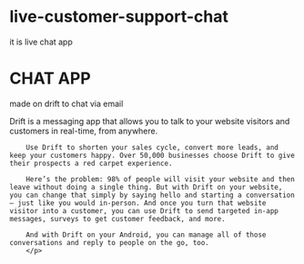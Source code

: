 # live-customer-support-chat
it is live chat app
<h1>CHAT APP</h1>
    <p>made on drift to chat via email</p>
    <p>Drift is a messaging app that allows you to talk to your website visitors and customers in real-time, from anywhere.

        Use Drift to shorten your sales cycle, convert more leads, and keep your customers happy. Over 50,000 businesses choose Drift to give their prospects a red carpet experience.
        
        Here’s the problem: 98% of people will visit your website and then leave without doing a single thing. But with Drift on your website, you can change that simply by saying hello and starting a conversation — just like you would in-person. And once you turn that website visitor into a customer, you can use Drift to send targeted in-app messages, surveys to get customer feedback, and more.
        
        And with Drift on your Android, you can manage all of those conversations and reply to people on the go, too.
        </p>
